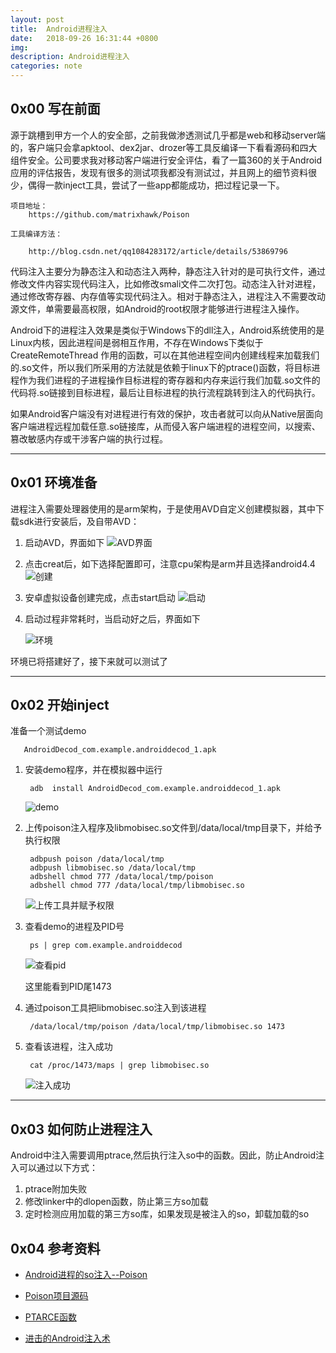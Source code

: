 ```yaml
---
layout: post
title:  Android进程注入
date:   2018-09-26 16:31:44 +0800
img:
description: Android进程注入
categories: note
---
```



## 0x00 写在前面

源于跳槽到甲方一个人的安全部，之前我做渗透测试几乎都是web和移动server端的，客户端只会拿apktool、dex2jar、drozer等工具反编译一下看看源码和四大组件安全。公司要求我对移动客户端进行安全评估，看了一篇360的关于Android应用的评估报告，发现有很多的测试项我都没有测试过，并且网上的细节资料很少，偶得一款inject工具，尝试了一些app都能成功，把过程记录一下。

```
项目地址：
    https://github.com/matrixhawk/Poison

工具编译方法：

    http://blog.csdn.net/qq1084283172/article/details/53869796
```
代码注入主要分为静态注入和动态注入两种，静态注入针对的是可执行文件，通过修改文件内容实现代码注入，比如修改smali文件二次打包。动态注入针对进程，通过修改寄存器、内存值等实现代码注入。相对于静态注入，进程注入不需要改动源文件，单需要最高权限，如Android的root权限才能够进行进程注入操作。

Android下的进程注入效果是类似于Windows下的dll注入，Android系统使用的是Linux内核，因此进程间是弱相互作用，不存在Windows下类似于CreateRemoteThread 作用的函数，可以在其他进程空间内创建线程来加载我们的.so文件，所以我们所采用的方法就是依赖于linux下的ptrace()函数，将目标进程作为我们进程的子进程操作目标进程的寄存器和内存来运行我们加载.so文件的代码将.so链接到目标进程，最后让目标进程的执行流程跳转到注入的代码执行。

如果Android客户端没有对进程进行有效的保护，攻击者就可以向从Native层面向客户端进程远程加载任意.so链接库，从而侵入客户端进程的进程空间，以搜索、篡改敏感内存或干涉客户端的执行过程。


--------------



## 0x01 环境准备

 进程注入需要处理器使用的是arm架构，于是使用AVD自定义创建模拟器，其中下载sdk进行安装后，及自带AVD：

1. 启动AVD，界面如下
    ![AVD界面](/assets/img/android_pic/1.png)

2. 点击creat后，如下选择配置即可，注意cpu架构是arm并且选择android4.4
    ![创建](/assets/img/android_pic/2.png)

3. 安卓虚拟设备创建完成，点击start启动
    ![启动](/assets/img/android_pic/3.png)

4. 启动过程非常耗时，当启动好之后，界面如下

    ![环境](/assets/img/android_pic/4.png)

环境已将搭建好了，接下来就可以测试了

------------

## 0x02 开始inject

准备一个测试demo

       AndroidDecod_com.example.androiddecod_1.apk 

1. 安装demo程序，并在模拟器中运行

        adb  install AndroidDecod_com.example.androiddecod_1.apk 
    ![demo](/assets/img/android_pic/5.png)    

2. 上传poison注入程序及libmobisec.so文件到/data/local/tmp目录下，并给予执行权限

        adbpush poison /data/local/tmp
        adbpush libmobisec.so /data/local/tmp
        adbshell chmod 777 /data/local/tmp/poison
        adbshell chmod 777 /data/local/tmp/libmobisec.so
    ![上传工具并赋予权限](/assets/img/android_pic/6.png)    

3. 查看demo的进程及PID号

        ps | grep com.example.androiddecod
    ![查看pid](/assets/img/android_pic/7.png)

    这里能看到PID尾1473

4. 通过poison工具把libmobisec.so注入到该进程

        /data/local/tmp/poison /data/local/tmp/libmobisec.so 1473

5. 查看该进程，注入成功

        cat /proc/1473/maps | grep libmobisec.so
    ![注入成功](/assets/img/android_pic/8.png)

----------

## 0x03 如何防止进程注入

Android中注入需要调用ptrace,然后执行注入so中的函数。因此，防止Android注入可以通过以下方式：

1. ptrace附加失败
2. 修改linker中的dlopen函数，防止第三方so加载
3. 定时检测应用加载的第三方so库，如果发现是被注入的so，卸载加载的so

## 0x04 参考资料

+ [Android进程的so注入--Poison](https://blog.csdn.net/qq1084283172/article/details/53869796) 

+ [Poison项目源码](https://github.com/matrixhawk/Poison)

+ [PTARCE函数](http://man7.org/linux/man-pages/man2/ptrace.2.html)

+ [进击的Android注入术](https://blog.csdn.net/l173864930/article/details/38456313)